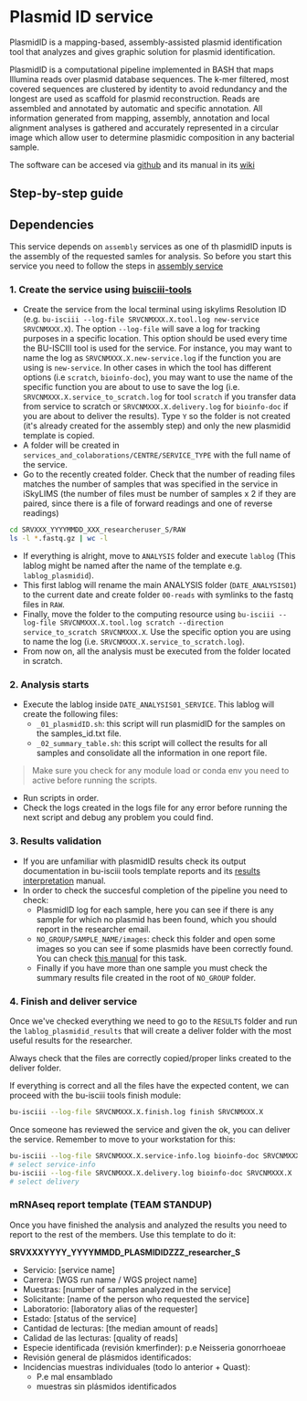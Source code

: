 # Plasmid ID service

PlasmidID is a mapping-based, assembly-assisted plasmid identification tool that analyzes and gives graphic solution for plasmid identification.

PlasmidID is a computational pipeline implemented in BASH that maps Illumina reads over plasmid database sequences. The k-mer filtered, most covered sequences are clustered by identity to avoid redundancy and the longest are used as scaffold for plasmid reconstruction. Reads are assembled and annotated by automatic and specific annotation. All information generated from mapping, assembly, annotation and local alignment analyses is gathered and accurately represented in a circular image which allow user to determine plasmidic composition in any bacterial sample.

The software can be accesed via [github](https://github.com/BU-ISCIII/plasmidID) and its manual in its [wiki](https://github.com/BU-ISCIII/plasmidID/wiki)

## Step-by-step guide

## Dependencies

This service depends on `assembly` services as one of th plasmidID inputs is the assembly of the requested samles for analysis. So before you start this service you need to follow the steps in [assembly service](./Assembly-service.md)

### 1. Create the service using [buisciii-tools](https://github.com/BU-ISCIII/buisciii-tools)

- Create the service from the local terminal using iskylims Resolution ID (e.g. `bu-isciii --log-file SRVCNMXXX.X.tool.log new-service SRVCNMXXX.X`). The option `--log-file` will save a log for tracking purposes in a specific location. This option should be used every time the BU-ISCIII tool is used for the service. For instance, you may want to name the log as `SRVCNMXXX.X.new-service.log` if the function you are using is `new-service`. In other cases in which the tool has different options (i.e `scratch`, `bioinfo-doc`), you may want to use the name of the specific function you are about to use to save the log (i.e. `SRVCNMXXX.X.service_to_scratch.log` for tool `scratch` if you transfer data from service to scratch or `SRVCNMXXX.X.delivery.log` for `bioinfo-doc` if you are about to deliver the results). Type `Y` so the folder is not created (it's already created for the assembly step) and only the new plasmidid template is copied.
- A folder will be created in `services_and_colaborations/CENTRE/SERVICE_TYPE` with the full name of the service.
- Go to the recently created folder. Check that the number of reading files matches the number of samples that was specified in the service in iSkyLIMS (the number of files must be number of samples x 2 if they are paired, since there is a file of forward readings and one of reverse readings)

```Bash
cd SRVXXX_YYYYMMDD_XXX_researcheruser_S/RAW
ls -l *.fastq.gz | wc -l
```

- If everything is alright, move to `ANALYSIS` folder and execute `lablog` (This lablog might be named after the name of the template e.g. `lablog_plasmidid`).
- This first lablog will rename the main ANALYSIS folder (`DATE_ANALYSIS01`) to the current date and create folder `00-reads` with symlinks to the fastq files in `RAW`.
- Finally, move the folder to the computing resource using `bu-isciii --log-file SRVCNMXXX.X.tool.log scratch --direction service_to_scratch SRVCNMXXX.X`. Use the specific option you are using to name the log (i.e. `SRVCNMXXX.X.service_to_scratch.log`).
- From now on, all the analysis must be executed from the folder located in scratch.

### 2. Analysis starts

- Execute the lablog inside `DATE_ANALYSIS01_SERVICE`. This lablog will create the following files:
  - `_01_plasmidID.sh`: this script will run plasmidID for the samples on the samples_id.txt file.
  - `_02_summary_table.sh`: this script will collect the results for all samples and consolidate all the information in one report file.

> Make sure you check for any module load or conda env you need to active before running the scripts.

- Run scripts in order.
- Check the logs created in the logs file for any error before running the next script and debug any problem you could find.

### 3. Results validation

- If you are unfamiliar with plasmidID results check its output documentation in bu-isciii tools template reports and its [results interpretation](https://github.com/BU-ISCIII/plasmidID/wiki/Understanding-the-image%3A-track-by-track) manual.
- In order to check the succesful completion of the pipeline you need to check:
  - PlasmidID log for each sample, here you can see if there is any sample for which no plasmid has been found, which you should report in the researcher email.
  - `NO_GROUP/SAMPLE_NAME/images`: check this folder and open some images so you can see if some plasmids have been correctly found. You can check [this manual](https://github.com/BU-ISCIII/plasmidID/wiki/How-to-chose-the-right-plasmids) for this task.
  - Finally if you have more than one sample you must check the summary results file created in the root of `NO_GROUP` folder.

### 4. Finish and deliver service

Once we've checked everything we need to go to the `RESULTS` folder and run the `lablog_plasmidid_results` that will create a deliver folder with the most useful results for the researcher.

Always check that the files are correctly copied/proper links created to the deliver folder.

If everything is correct and all the files have the expected content, we can proceed with the bu-isciii tools finish module:

```Bash
bu-isciii --log-file SRVCNMXXX.X.finish.log finish SRVCNMXXX.X
```

Once someone has reviewed the service and given the ok, you can deliver the service. Remember to move to your workstation for this:

```Bash
bu-isciii --log-file SRVCNMXXX.X.service-info.log bioinfo-doc SRVCNMXXX.X
# select service-info
bu-isciii --log-file SRVCNMXXX.X.delivery.log bioinfo-doc SRVCNMXXX.X
# select delivery
```


### mRNAseq report template (TEAM STANDUP)

Once you have finished the analysis and analyzed the results you need to report to the rest of the members. Use this template to do it:

**SRVXXXYYYY_YYYYMMDD_PLASMIDIDZZZ_researcher_S**

- Servicio: [service name]
- Carrera: [WGS run name / WGS project name]
- Muestras: [number of samples analyzed in the service]
- Solicitante: [name of the person who requested the service]
- Laboratorio: [laboratory alias of the requester]
- Estado: [status of the service]
- Cantidad de lecturas: [the median amount of reads]
- Calidad de las lecturas: [quality of reads]
- Especie identificada (revisión kmerfinder): p.e Neisseria gonorrhoeae
- Revisión general de plásmidos identificados:
- Incidencias muestras individuales (todo lo anterior + Quast):
  - P.e mal ensamblado
  - muestras sin plásmidos identificados
